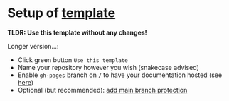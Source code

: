 # Setup of [template](https://github.com/inovintell/template)

__TLDR: Use this template without any changes!__

Longer version...:

- Click green button `Use this template`
- Name your repository however you wish (snakecase advised)
- Enable `gh-pages` branch on `/` to have your documentation hosted
(see [here](https://docs.github.com/en/pages/quickstart))
- Optional (but recommended):
[add main branch protection](https://docs.github.com/en/repositories/configuring-branches-and-merges-in-your-repository/defining-the-mergeability-of-pull-requests/about-protected-branches)
